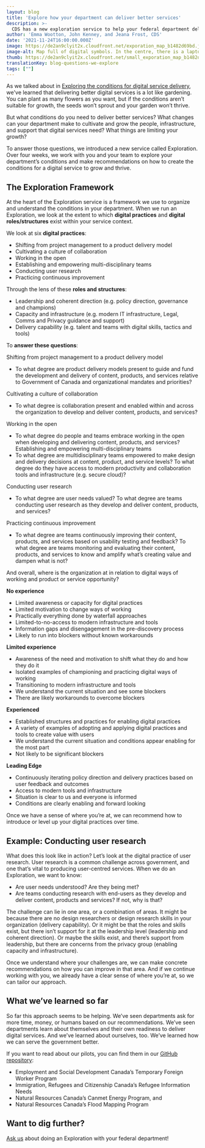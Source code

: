 ```yaml
---
layout: blog
title: 'Explore how your department can deliver better services'
description: >-
  CDS has a new exploration service to help your federal department deliver better digital services. 
author: 'Emma Wootton, John Kenney, and Jeana Frost, CDS'
date: '2021-11-24T16:00:00.000Z'
image: https://de2an9clyit2x.cloudfront.net/exporation_map_b1482d69bd.jpeg
image-alt: Map full of digital symbols. In the centre, there is a laptop with a pair of binoculars looking out from the screen.
thumb: https://de2an9clyit2x.cloudfront.net/small_exporation_map_b1482d69bd.jpeg
translationKey: blog-questions-we-explore
tags: [""]
---
```

As we talked about in [Exploring the conditions for digital service delivery](https://digital.canada.ca/2021/04/07/exploring-the-conditions-for-digital-service-delivery/), we've learned that delivering better digital services is a lot like gardening. You can plant as many flowers as you want, but if the conditions aren’t suitable for growth, the seeds won’t sprout and your garden won’t thrive. 

But what conditions do you need to deliver better services? What changes can your department make to cultivate and grow the people, infrastructure, and support that digital services need? What things are limiting your growth?

To answer those questions, we introduced a new service called Exploration. Over four weeks, we work with you and your team to explore your department’s conditions and make recommendations on how to create the conditions for a digital service to grow and thrive. 

## The Exploration Framework 

At the heart of the Exploration service is a framework we use to organize and understand the conditions in your department. When we run an Exploration, we look at the extent to which **digital practices** and **digital roles/structures** exist within your service context.  

We look at six **digital practices**:

 * Shifting from project management to a product delivery model 
 * Cultivating a culture of collaboration 
 * Working in the open 
 * Establishing and empowering multi-disciplinary teams
 * Conducting user research 
 * Practicing continuous improvement  

Through the lens of these **roles and structures**: 

 * Leadership and coherent direction (e.g. policy direction, governance and champions) 
 * Capacity and infrastructure (e.g. modern IT infrastructure, Legal, Comms and Privacy guidance and support)
 * Delivery capability (e.g. talent and teams with digital skills, tactics and tools)

To **answer these questions**:

Shifting from project management to a product delivery model 

* To what degree are product delivery models present to guide and fund the development and delivery of content, products, and services relative to Government of Canada and organizational mandates and priorities?

Cultivating a culture of collaboration

* To what degree is collaboration present and enabled within and across the organization to develop and deliver content, products, and services?

Working in the open 

* To what degree do people and teams embrace working in the open when developing and delivering content, products, and services?
Establishing and empowering multi-disciplinary teams
* To what degree are multidisciplinary teams empowered to make design and delivery decisions at content, product, and service levels? To what degree do they have access to modern productivity and collaboration tools and infrastructure (e.g. secure cloud)?

Conducting user research 

* To what degree are user needs valued? To what degree are teams conducting user research as they develop and deliver content, products, and services?

Practicing continuous improvement  

* To what degree are teams continuously improving their content, products, and services based on usability testing and feedback? To what degree are teams monitoring and evaluating their content, products, and services to know and amplify what’s creating value and dampen what is not?

And overall, where is the organization at in relation to digital ways of working and product or service opportunity?

**No experience**

* Limited awareness or capacity for digital practices
* Limited motivation to change ways of working
* Practically everything done by waterfall approaches
* Limited-to-no-access to modern infrastructure and tools
* Information gaps and disengagement in the pre-discovery process
* Likely to run into blockers without known workarounds

**Limited experience**

* Awareness of the need and motivation to shift what they do and how they do it
* Isolated examples of championing and practicing digital ways of working
* Transitioning to modern infrastructure and tools
* We understand the current situation and see some blockers
* There are likely workarounds to overcome blockers

**Experienced**

* Established structures and practices for enabling digital practices
* A variety of examples of adopting and applying digital practices and tools to create value with users
* We understand the current situation and conditions appear enabling for the most part
* Not likely to be significant blockers

**Leading Edge**

* Continuously iterating policy direction and delivery practices based on user feedback and outcomes
* Access to modern tools and infrastructure
* Situation is clear to us and everyone is informed
* Conditions are clearly enabling and forward looking

Once we have a sense of where you’re at, we can recommend how to introduce or level up your digital practices over time.

## Example: Conducting user research 

What does this look like in action? Let’s look at the digital practice of user research. User research is a common challenge across government, and one that’s vital to producing user-centred services. When we do an Exploration, we want to know:

 * Are user needs understood? Are they being met? 
 * Are teams conducting research with end-users as they develop and deliver content, products and services? If not, why is that? 

The challenge can lie in one area, or a combination of areas. It might be because there are no design researchers or design research skills in your organization (delivery capability). Or it might be that the roles and skills exist, but there isn’t support for it at the leadership level (leadership and coherent direction). Or maybe the skills exist, and there’s support from leadership, but there are concerns from the privacy group (enabling capacity and infrastructure).  

Once we understand where your challenges are, we can make concrete recommendations on how you can improve in that area. And if we continue working with you, we already have a clear sense of where you’re at, so we can tailor our approach. 


## What we’ve learned so far

So far this approach seems to be helping. We’ve seen departments ask for more time, money, or humans based on our recommendations. We’ve seen departments learn about themselves and their own readiness to deliver digital services. And we’ve learned about ourselves, too. We’ve learned how we can serve the government better.

If you want to read about our pilots, you can find them in our [GitHub repository](https://github.com/cds-snc/exploration-documentation/blob/main/Findings-what-we've-learned.md):

* Employment and Social Development Canada’s Temporary Foreign Worker Program
* Immigration, Refugees and Citizenship Canada’s Refugee Information Needs
* Natural Resources Canada’s Canmet Energy Program, and
* Natural Resources Canada’s Flood Mapping Program

## Want to dig further? 

[Ask us](mailto:cds-snc@servicecanada.gc.ca) about doing an Exploration with your federal department!

